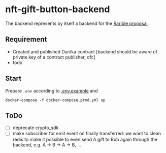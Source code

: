 # nft-gift-button-backend

The backend represents by itself a backend for the [Rarible proposal](https://gov.rarible.org/t/nft-gift-button-grant-proposal/263).

## Requirement
- Created and published Darilka contract [backend should be aware of private key of a contract publisher, ofc]
- todo

## Start
Prepare `.env` according to [.env.example](.env.example) and
```
docker-compose -f docker-compose.prod.yml up
```

## ToDo
- [ ] deprecate crypto_sdk
- [ ] make subscriber for emit event on finally transferred: 
we want to clean redis to make it possible to even send A gift to Bob again through the backend, e.g. A -> B -> A -> B, ... 
